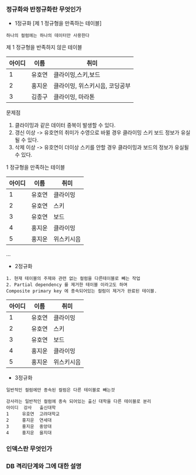 ### 정규화와 반정규화란 무엇인가

- 1정규화 [제 1 정규형을 만족하는 테이블]
```text
하나의 컬럼에는 하나의 데이터만 사용한다
```
제 1 정규형을 반족하지 않은 테이블 

| 아이디 | 이름  | 취미                |   
|-----|-----|-------------------|   
| 1   | 유호연 | 클라이밍,스키,보드        |   
| 2   | 홍지운 | 클라이밍, 위스키시음, 코딩공부 |   
| 3   | 김종구 | 클라이밍, 마라톤           |   

문제점
1. 클라이밍과 같은 데이터 중복이 발생할 수 있다.
2. 갱신 이상 -> 유호연의 취미가 수영으로 바뀔 경우 클라이밍 스키 보드 정보가 유실 될 수 있다. 
3. 삭제 이상 -> 유호연이 더이상 스키를 안할 경우 클라이밍과 보드의 정보가 유실될 수 있다.

1 정규형을 만족하는 테이블 

| 아이디 | 이름  | 취미                |   
|-----|-----|-------------------|   
| 1   | 유호연 | 클라이밍        |   
| 2   | 유호연 | 스키        |   
| 3   | 유호연 | 보드        |   
| 4   | 홍지운 | 클라이밍 |
| 5   | 홍지운 | 위스키시음 |
 ...

- 2정규화  
```text
1. 현재 테이블의 주제와 관련 없는 컬럼을 다른테이블로 빼는 작업
2. Partial dependency 를 제거한 테이블 이라고도 하며 
Composite primary key 에 종속되어있는 컬럼이 제거가 완료된 테이블.
```

| 아이디 | 이름  | 취미                |   
|-----|-----|-------------------|   
| 1   | 유호연 | 클라이밍        |   
| 2   | 유호연 | 스키        |   
| 3   | 유호연 | 보드        |   
| 4   | 홍지운 | 클라이밍 |
| 5   | 홍지운 | 위스키시음 |


- 3정규화
```text
일반적인 컬럼에만 종속된 컬럼은 다른 테이블로 빼는것

강사라는 일반적인 컬럼에 종속 되어있는 출신 대학을 다른 테이블로 분리
아이디  강사   출신대학   
1     유호연  고려대학교 
2     홍지운  연세대    
3     홍지운  중앙대   
4     홍지운  을지대   
```

### 인덱스란 무엇인가

### DB 격리단계와 그에 대한 설명

###

